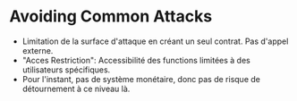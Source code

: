 # Avoiding Common Attacks

- Limitation de la surface d'attaque en créant un seul contrat. Pas d'appel externe.
- "Acces Restriction": Accessibilité des functions limitées à des utilisateurs spécifiques.
- Pour l'instant, pas de système monétaire, donc pas de risque de détournement à ce niveau là.
